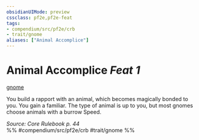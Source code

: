 ```yaml
---
obsidianUIMode: preview
cssclass: pf2e,pf2e-feat
tags:
- compendium/src/pf2e/crb
- trait/gnome
aliases: ["Animal Accomplice"]
---
```

# Animal Accomplice  *Feat 1*  
[gnome](gnome.md "Gnome Ancestry & Heritage Trait")  


You build a rapport with an animal, which becomes magically bonded to you. You gain a familiar. The type of animal is up to you, but most gnomes choose animals with a burrow Speed.

*Source: Core Rulebook p. 44*  
%% #compendium/src/pf2e/crb #trait/gnome %%